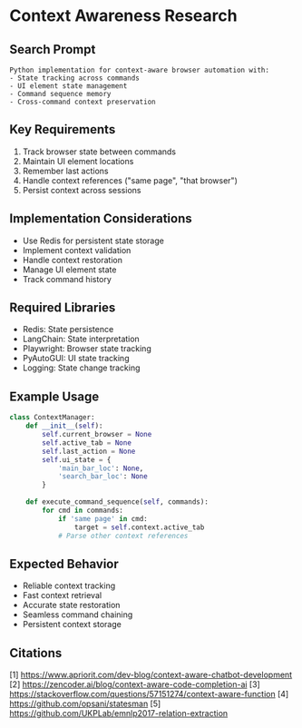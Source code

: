 # Context Awareness Research

## Search Prompt
```
Python implementation for context-aware browser automation with:
- State tracking across commands
- UI element state management
- Command sequence memory
- Cross-command context preservation
```

## Key Requirements
1. Track browser state between commands
2. Maintain UI element locations
3. Remember last actions
4. Handle context references ("same page", "that browser")
5. Persist context across sessions

## Implementation Considerations
- Use Redis for persistent state storage
- Implement context validation
- Handle context restoration
- Manage UI element state
- Track command history

## Required Libraries
- Redis: State persistence
- LangChain: State interpretation
- Playwright: Browser state tracking
- PyAutoGUI: UI state tracking
- Logging: State change tracking

## Example Usage
```python
class ContextManager:
    def __init__(self):
        self.current_browser = None
        self.active_tab = None
        self.last_action = None
        self.ui_state = {
            'main_bar_loc': None,
            'search_bar_loc': None
        }
    
    def execute_command_sequence(self, commands):
        for cmd in commands:
            if 'same page' in cmd:
                target = self.context.active_tab
            # Parse other context references
```

## Expected Behavior
- Reliable context tracking
- Fast context retrieval
- Accurate state restoration
- Seamless command chaining
- Persistent context storage

## Citations
[1] https://www.apriorit.com/dev-blog/context-aware-chatbot-development
[2] https://zencoder.ai/blog/context-aware-code-completion-ai
[3] https://stackoverflow.com/questions/57151274/context-aware-function
[4] https://github.com/opsani/statesman
[5] https://github.com/UKPLab/emnlp2017-relation-extraction
